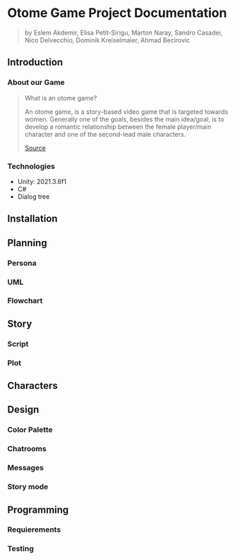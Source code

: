 # **Otome Game Project Documentation**

> by Eslem Akdemir, Elisa Petit-Sirigu, Marton Naray, Sandro Casadei, Nico Delvecchio, Dominik Kreiselmaier, Ahmad Becirovic

## Introduction

### About our Game

> What is an otome game?
>
> An otome game, is a story-based video game that is targeted towards women. Generally one of the goals, besides the main idea/goal, is to develop a romantic relationship between the female player/main character and one of the second-lead male characters.
>
> [Source](https://www.wikiwand.com/en/Otome_game)



### Technologies

* Unity: 2021.3.6f1
* C#
* Dialog tree

## Installation


## Planning

### Persona


### UML


### Flowchart


## Story

### Script


### Plot


## Characters


## Design

### Color Palette


### Chatrooms


### Messages


### Story mode


## Programming

### Requierements


### Testing
